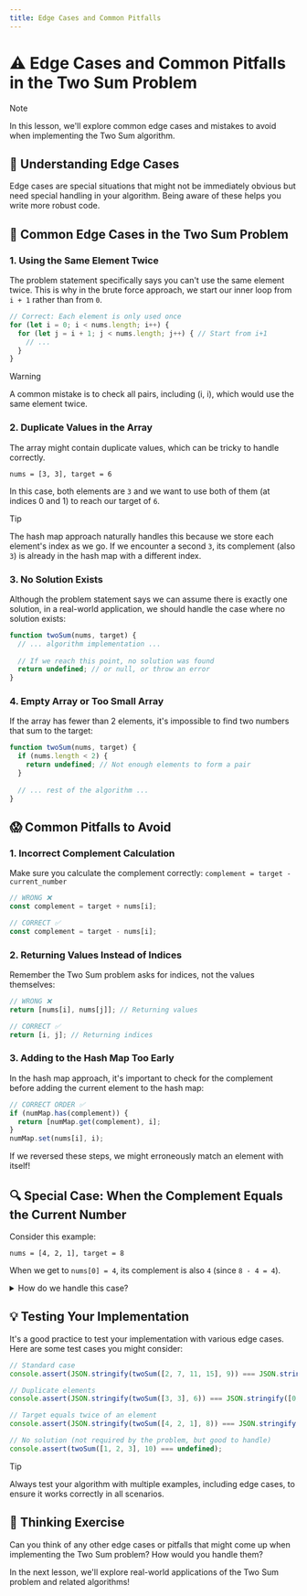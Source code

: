 ```yaml
---
title: Edge Cases and Common Pitfalls
---
```


# ⚠️ Edge Cases and Common Pitfalls in the Two Sum Problem

> [!NOTE]
> In this lesson, we'll explore common edge cases and mistakes to avoid when implementing the Two Sum algorithm.

## 🚩 Understanding Edge Cases

Edge cases are special situations that might not be immediately obvious but need special handling in your algorithm. Being aware of these helps you write more robust code.

## 🧐 Common Edge Cases in the Two Sum Problem

### 1. Using the Same Element Twice

The problem statement specifically says you can't use the same element twice. This is why in the brute force approach, we start our inner loop from `i + 1` rather than from `0`.

```javascript
// Correct: Each element is only used once
for (let i = 0; i < nums.length; i++) {
  for (let j = i + 1; j < nums.length; j++) { // Start from i+1
    // ...
  }
}
```

> [!WARNING]
> A common mistake is to check all pairs, including (i, i), which would use the same element twice.

### 2. Duplicate Values in the Array

The array might contain duplicate values, which can be tricky to handle correctly.

```
nums = [3, 3], target = 6
```

In this case, both elements are `3` and we want to use both of them (at indices 0 and 1) to reach our target of `6`.

> [!TIP]
> The hash map approach naturally handles this because we store each element's index as we go. If we encounter a second `3`, its complement (also `3`) is already in the hash map with a different index.

### 3. No Solution Exists

Although the problem statement says we can assume there is exactly one solution, in a real-world application, we should handle the case where no solution exists:

```javascript
function twoSum(nums, target) {
  // ... algorithm implementation ...
  
  // If we reach this point, no solution was found
  return undefined; // or null, or throw an error
}
```

### 4. Empty Array or Too Small Array

If the array has fewer than 2 elements, it's impossible to find two numbers that sum to the target:

```javascript
function twoSum(nums, target) {
  if (nums.length < 2) {
    return undefined; // Not enough elements to form a pair
  }
  
  // ... rest of the algorithm ...
}
```

## 😱 Common Pitfalls to Avoid

### 1. Incorrect Complement Calculation

Make sure you calculate the complement correctly: `complement = target - current_number`

```javascript
// WRONG ❌
const complement = target + nums[i];

// CORRECT ✅
const complement = target - nums[i];
```

### 2. Returning Values Instead of Indices

Remember the Two Sum problem asks for indices, not the values themselves:

```javascript
// WRONG ❌
return [nums[i], nums[j]]; // Returning values

// CORRECT ✅
return [i, j]; // Returning indices
```

### 3. Adding to the Hash Map Too Early

In the hash map approach, it's important to check for the complement before adding the current element to the hash map:

```javascript
// CORRECT ORDER ✅
if (numMap.has(complement)) {
  return [numMap.get(complement), i];
}
numMap.set(nums[i], i);
```

If we reversed these steps, we might erroneously match an element with itself!

## 🔍 Special Case: When the Complement Equals the Current Number

Consider this example:
```
nums = [4, 2, 1], target = 8
```

When we get to `nums[0] = 4`, its complement is also `4` (since `8 - 4 = 4`).

<details>
<summary>How do we handle this case?</summary>

This is actually handled automatically by our algorithm! Since we check for the complement before adding the current number to the hash map, we won't find a match for the first `4`. We'll only find a match if there's a second `4` later in the array.

```javascript
// Processing nums[0] = 4
const complement = 8 - 4; // complement = 4
// Check if 4 is in hash map - it's not yet
// Add 4 to hash map with index 0

// If we later encounter another 4 at index k
const complement = 8 - 4; // complement = 4
// Check if 4 is in hash map - yes, at index 0
// Return [0, k]
```
</details>

## 💡 Testing Your Implementation

It's a good practice to test your implementation with various edge cases. Here are some test cases you might consider:

```javascript
// Standard case
console.assert(JSON.stringify(twoSum([2, 7, 11, 15], 9)) === JSON.stringify([0, 1]));

// Duplicate elements
console.assert(JSON.stringify(twoSum([3, 3], 6)) === JSON.stringify([0, 1]));

// Target equals twice of an element
console.assert(JSON.stringify(twoSum([4, 2, 1], 8)) === JSON.stringify([0, 0]));

// No solution (not required by the problem, but good to handle)
console.assert(twoSum([1, 2, 3], 10) === undefined);
```

> [!TIP]
> Always test your algorithm with multiple examples, including edge cases, to ensure it works correctly in all scenarios.

## 🤔 Thinking Exercise

Can you think of any other edge cases or pitfalls that might come up when implementing the Two Sum problem? How would you handle them?

In the next lesson, we'll explore real-world applications of the Two Sum problem and related algorithms! 
